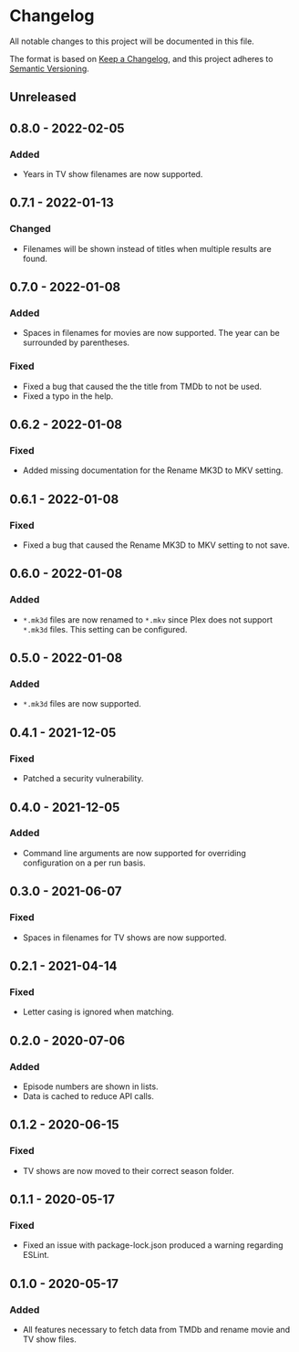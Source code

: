 # Changelog

All notable changes to this project will be documented in this file.

The format is based on [Keep a Changelog](https://keepachangelog.com/en/1.0.0/),
and this project adheres to
[Semantic Versioning](https://semver.org/spec/v2.0.0.html).

## Unreleased

## 0.8.0 - 2022-02-05

### Added

- Years in TV show filenames are now supported.

## 0.7.1 - 2022-01-13

### Changed

- Filenames will be shown instead of titles when multiple results are found.

## 0.7.0 - 2022-01-08

### Added

- Spaces in filenames for movies are now supported. The year can be surrounded
  by parentheses.

### Fixed

- Fixed a bug that caused the the title from TMDb to not be used.
- Fixed a typo in the help.

## 0.6.2 - 2022-01-08

### Fixed

- Added missing documentation for the Rename MK3D to MKV setting.

## 0.6.1 - 2022-01-08

### Fixed

- Fixed a bug that caused the Rename MK3D to MKV setting to not save.

## 0.6.0 - 2022-01-08

### Added

- `*.mk3d` files are now renamed to `*.mkv` since Plex does not support `*.mk3d`
  files. This setting can be configured.

## 0.5.0 - 2022-01-08

### Added

- `*.mk3d` files are now supported.

## 0.4.1 - 2021-12-05

### Fixed

- Patched a security vulnerability.

## 0.4.0 - 2021-12-05

### Added

- Command line arguments are now supported for overriding configuration on a per
  run basis.

## 0.3.0 - 2021-06-07

### Fixed

- Spaces in filenames for TV shows are now supported.

## 0.2.1 - 2021-04-14

### Fixed

- Letter casing is ignored when matching.

## 0.2.0 - 2020-07-06

### Added

- Episode numbers are shown in lists.
- Data is cached to reduce API calls.

## 0.1.2 - 2020-06-15

### Fixed

- TV shows are now moved to their correct season folder.

## 0.1.1 - 2020-05-17

### Fixed

- Fixed an issue with package-lock.json produced a warning regarding ESLint.

## 0.1.0 - 2020-05-17

### Added

- All features necessary to fetch data from TMDb and rename movie and TV show
  files.
